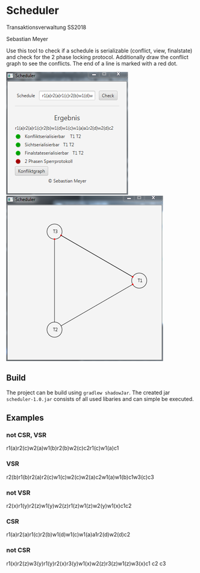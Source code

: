 # Scheduler
Transaktionsverwaltung SS2018

Sebastian Meyer

Use this tool to check if a schedule is serializable (conflict, view, finalstate) and check for the 2 phase locking protocol.
Additionally draw the conflict graph to see the conflicts. The end of a line is marked with a red dot.

![Image of Scheduler - GUI](https://github.com/seibushin/scheduler/blob/master/snap.png)
![Image of Scheduler - Conflict Graph](https://github.com/seibushin/scheduler/blob/master/conflict.png)

## Build
The project can be build using `gradlew shadowJar`. The created jar `scheduler-1.0.jar` consists of all used libaries and can simple be executed.

## Examples
### not CSR, VSR
r1(a)r2(c)w2(a)w1(b)r2(b)w2(c)c2r1(c)w1(a)c1

### VSR
r2(b)r1(b)r2(a)r2(c)w1(c)w2(c)w2(a)c2w1(a)w1(b)c1w3(c)c3

### not VSR
r2(x)r1(y)r2(z)w1(y)w2(z)r1(z)w1(z)w2(y)w1(x)c1c2

### CSR
r1(a)r2(a)r1(c)r2(b)w1(d)w1(c)w1(a)a1r2(d)w2(d)c2

### not CSR
r1(x)r2(z)w3(y)r1(y)r2(x)r3(y)w1(x)w2(z)r3(z)w1(z)w3(x)c1 c2 c3
